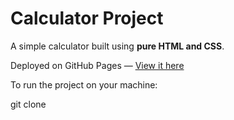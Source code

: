# Calculator Project

A simple calculator built using **pure HTML and CSS**.

Deployed on GitHub Pages — [View it here](https://example.com)

To run the project on your machine:

git clone <repo-url>

